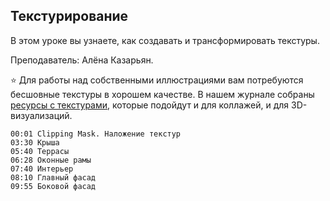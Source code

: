 ## Текстурирование

В этом уроке вы узнаете, как создавать и трансформировать текстуры.

Преподаватель: Алёна Казарьян.

⭐️ Для работы над собственными иллюстрациями вам потребуются бесшовные текстуры в хорошем качестве. В нашем журнале собраны [ресурсы с текстурами](https://softculture.cc/blog/entries/articles/15-saytov-s-teksturami-dlya-photoshop), которые подойдут и для коллажей, и для 3D-визуализаций.

[](https://player.softculture.cc/embed/RVS/RVS_10.14.01_L6-3_Texturing)

``` chapters
00:01 Clipping Mask. Наложение текстур
03:30 Крыша
05:40 Террасы
06:28 Оконные рамы
07:40 Интерьер
08:10 Главный фасад
09:55 Боковой фасад
```
